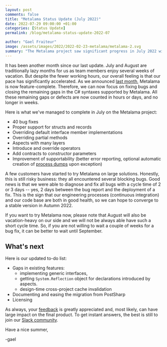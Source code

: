 ```yaml
---
layout: post 
comments: false
title: "Metalama Status Update (July 2022)"
date: 2022-07-29 09:00:00 +01:00
categories: [Status Update]
permalink: /blog/metalama-status-update-2022-07

author: "Gael Fraiteur"
image: /assets/images/2022/2022-02-23-metalama/metalama-2.svg
summary: "The Metalama project saw significant progress in July 2022 with 40 bug fixes and various features added despite vacation time. However, customers trying the solution encountered bugs, which were fixed within 2-3 days."
---
```


It has been another month since our last update. July and August are traditionally lazy months for us as team members enjoy several weeks of vacation. But despite the fewer working hours, our overall feeling is that our pace has significantly accelerated. As we announced [last month](/post/metalama-status-update-2022-06), Metalama is now feature-complete. Therefore, we can now focus on fixing bugs and closing the remaining gaps in the C# syntaxes supported by Metalama. All these remaining gaps or defects are now counted in hours or days, and no longer in weeks.

Here is what we've managed to complete in July on the Metalama project:

- 40 bug fixes
- Proper support for structs and records
- Overriding default interface member implementations
- Overriding partial methods
- Aspects with many layers
- Introduce and override operators
- Add contracts to constructor parameters
- Improvement of supportability (better error reporting, optional automatic creation of [process dumps](https://doc.postsharp.net/metalama/troubleshooting/process-dump) upon exception)
  
A few customers have started to try Metalama on large solutions. Honestly, this is still risky business: they all encountered several blocking bugs. Good news is that we were able to diagnose and fix all bugs with a cycle time of 2 or 3 days -- yes, 2 days between the bug report and the deployment of a fix. This is the sign that our engineering processes (continuous integration) and our code base are both in good health, so we can hope to converge to a stable version in Autumn 2022.

If you want to try Metalama now, please note that August will also be vacation-heavy on our side and we will not be always able have such a short cycle time. So, if you are not willing to wait a couple of weeks for a bug fix, it can be better to wait until September.


## What's next

Here is our updated to-do list:

* Gaps in existing features:
  * implementing generic interfaces,
  * getting `System.Reflection` object for declarations introduced by aspects.
  * design-time cross-project cache invalidation
* Documenting and easing the migration from PostSharp
* Licensing

As always, your [feedback](https://www.postsharp.net/metalama/support) is greatly appreciated and, most likely, can have large impact on the final product. To get instant answers, the best is still to join our [Slack community](https://www.postsharp.net/slack).

Have a nice summer,

-gael

